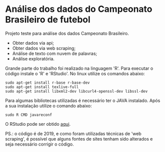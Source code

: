 # Análise dos dados do Campeonato Brasileiro de futebol

Projeto teste para análise dos dados Campeonato Brasileiro.
- Obter dados via api;
- Obter dados via web scraping;
- Análise de texto com nuvem de palavras;
- Análise exploratória.

Grande parte do trabalho foi realizado na linguagem 'R'. Para executar o código instale o 'R' e 'RStudio'. No linux utilize os comandos abaixo:

```shell
sudo apt-get install r-base r-base-dev
sudo apt-get install texlive-full
sudo apt-get install libxml2-dev libcurl4-openssl-dev libssl-dev
```

Para algumas bibliotecas utilizadas é necessário ter o JAVA instalado. Após a sua instalação utilize o comando abaixo:

```shell
sudo R CMD javareconf
```

O RStudio pode ser obtido [aqui](https://www.rstudio.com/products/rstudio/download/).

PS.: o código é de 2019, e como foram utilizadas técnicas de 'web scraping', é possível que alguns fontes de sites tenham sido alterados e seja necessário corrigir o código.
